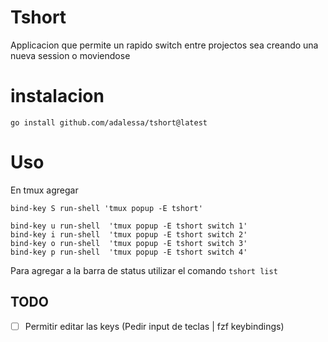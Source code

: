 # Tshort

Applicacion que permite un rapido switch entre projectos
sea creando una nueva session o moviendose

# instalacion

```
go install github.com/adalessa/tshort@latest
```

# Uso
En tmux agregar
```
bind-key S run-shell 'tmux popup -E tshort'

bind-key u run-shell  'tmux popup -E tshort switch 1'
bind-key i run-shell  'tmux popup -E tshort switch 2'
bind-key o run-shell  'tmux popup -E tshort switch 3'
bind-key p run-shell  'tmux popup -E tshort switch 4'
```

Para agregar a la barra de status utilizar el comando `tshort list`

## TODO
- [ ] Permitir editar las keys (Pedir input de teclas | fzf keybindings)
